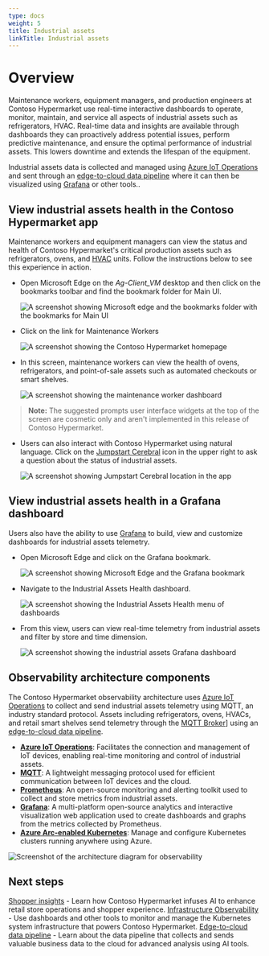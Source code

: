 ```yaml
---
type: docs
weight: 5
title: Industrial assets
linkTitle: Industrial assets
---
```


# Overview

Maintenance workers, equipment managers, and production engineers at Contoso Hypermarket use real-time interactive dashboards to operate, monitor, maintain, and service all aspects of industrial assets such as refrigerators, HVAC. Real-time data and insights are available through dashboards they can proactively address potential issues, perform predictive maintenance, and ensure the optimal performance of industrial assets. This lowers downtime and extends the lifespan of the equipment.

Industrial assets data is collected and managed using [Azure IoT Operations](https://learn.microsoft.com/azure/iot-operations/overview-iot-operations) and sent through an [edge-to-cloud data pipeline](../../data_pipeline/) where it can then be visualized using [Grafana](https://grafana.com/) or other tools..

## View industrial assets health in the Contoso Hypermarket app

Maintenance workers and equipment managers can view the status and health of Contoso Hypermarket's critical production assets such as refrigerators, ovens, and [HVAC](https://en.wikipedia.org/wiki/Heating,_ventilation,_and_air_conditioning) units. Follow the instructions below to see this experience in action.

- Open Microsoft Edge on the _Ag-Client_VM_ desktop and then click on the bookmarks toolbar and find the bookmark folder for Main UI.

    ![A screenshot showing Microsoft edge and the bookmarks folder with the bookmarks for Main UI](./img/bookmarks.png)

- Click on the link for Maintenance Workers

    ![A screenshot showing the Contoso Hypermarket homepage](./img/homepage.png)

- In this screen, maintenance workers can view the health of ovens, refrigerators, and point-of-sale assets such as automated checkouts or smart shelves.

    ![A screenshot showing the maintenance worker dashboard](./img/maintenance_dashboard.png)

>**Note:** The suggested prompts user interface widgets at the top of the screen are cosmetic only and aren't implemented in this release of Contoso Hypermarket.

- Users can also interact with Contoso Hypermarket using natural language. Click on the [Jumpstart Cerebral](../../cerebral/) icon in the upper right to ask a question about the status of industrial assets.

    ![A screenshot showing Jumpstart Cerebral location in the app](./img/cerebral_icon.png)

## View industrial assets health in a Grafana dashboard

Users also have the ability to use [Grafana](https://grafana.com/) to build, view and customize dashboards for industrial assets telemetry.

- Open Microsoft Edge and click on the Grafana bookmark.

    ![A screenshot showing Microsoft Edge and the Grafana bookmark](./img/grafana_bookmark.png)

- Navigate to the Industrial Assets Health dashboard.

    ![A screenshot showing the Industrial Assets Health menu of dashboards](./img/grafana_menu.png)

- From this view, users can view real-time telemetry from industrial assets and filter by store and time dimension.

    ![A screenshot showing the industrial assets Grafana dashboard](./img/grafana_dashboard.png)

## Observability architecture components

The Contoso Hypermarket observability architecture uses [Azure IoT Operations](https://learn.microsoft.com/azure/iot-operations/overview-iot-operations) to collect and send industrial assets telemetry using MQTT, an industry standard protocol. Assets including refrigerators, ovens, HVACs, and retail smart shelves send telemetry through the [MQTT Broker](https://learn.microsoft.com/azure/iot-operations/manage-mqtt-broker/overview-iot-mq)] using an [edge-to-cloud data pipeline](../../data_pipeline/operational/_index.md).

- [**Azure IoT Operations**](https://learn.microsoft.com/azure/iot-operations/overview-iot-operations): Facilitates the connection and management of IoT devices, enabling real-time monitoring and control of industrial assets.
- [**MQTT**](https://learn.microsoft.com/azure/iot-operations/manage-mqtt-broker/overview-iot-mq): A lightweight messaging protocol used for efficient communication between IoT devices and the cloud.
- [**Prometheus**](https://prometheus.io/docs/introduction/overview/): An open-source monitoring and alerting toolkit used to collect and store metrics from industrial assets.
- [**Grafana**](https://grafana.com/): A multi-platform open-source analytics and interactive visualization web application used to create dashboards and graphs from the metrics collected by Prometheus.
- [**Azure Arc-enabled Kubernetes**](https://learn.microsoft.com/azure/azure-arc/kubernetes/overview): Manage and configure Kubernetes clusters running anywhere using Azure.

![Screenshot of the architecture diagram for observability](./img/arch_diagram.png)

## Next steps

[Shopper insights](../shopper_insights/) - Learn how Contoso Hypermarket infuses AI to enhance retail store operations and shopper experience.
[Infrastructure Observability](../infrastructure/) - Use dashboards and other tools to monitor and manage the Kubernetes system infrastructure that powers Contoso Hypermarket.
[Edge-to-cloud data pipeline](../../data_pipeline/) - Learn about the data pipeline that collects and sends valuable business data to the cloud for advanced analysis using AI tools.
